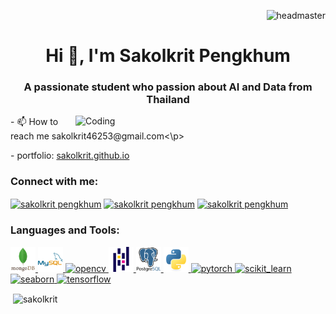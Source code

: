 <p align="right"> <img src="https://scontent.fbkk22-1.fna.fbcdn.net/v/t39.30808-6/287510690_3214646732150399_7615935849502272409_n.jpg?_nc_cat=101&ccb=1-7&_nc_sid=cc71e4&_nc_eui2=AeFauPeL4Mjg9jnbceYziDypYBV7pztFhkJgFXunO0WGQsKU0Xfa91tgb1gsJnwCydVerhQjsRP9bR_RWRvNe4Ef&_nc_ohc=TSxd1_kXyQkQ7kNvgF58hVM&_nc_oc=Adjmazx6N8vXN1za_Y5v3_T-xKmy8jGg-3decboyFKlTgfGYYSNhOD77OYbV19TxLAM&_nc_zt=23&_nc_ht=scontent.fbkk22-1.fna&_nc_gid=AF7lTJ_QCF9xjUj0MVikxUb&oh=00_AYCxsFfJWLdU5tdCm0j8AYGGT_yw1r8u3xl5NzUCgmOBWg&oe=67BA3E93" alt="headmaster"></alt></p> 
<h1 align="center">Hi 👋, I'm Sakolkrit Pengkhum</h1>
<h3 align="center">A passionate student who passion about AI and Data from Thailand</h3>
<img align= "right" alt="Coding" width="400" src="https://media.tenor.com/_DOBjnGspYAAAAAC/code-coding.gif"> 
<p>- 📫 How to reach me sakolkrit46253@gmail.com<\p>
<p>- portfolio: <a href="https://sakolkrit.github.io">sakolkrit.github.io</a></p>
<h3 align="left">Connect with me:</h3>
<p align="left">
<a href="https://www.linkedin.com/in/sakolkrit-pengkhum-066809211/" target="blank"><img align="center" src="https://raw.githubusercontent.com/rahuldkjain/github-profile-readme-generator/master/src/images/icons/Social/linked-in-alt.svg" alt="sakolkrit pengkhum" height="30" width="40" /></a>
<a href="https://kaggle.com/sakolkritpengkhum" target="blank"><img align="center" src="https://raw.githubusercontent.com/rahuldkjain/github-profile-readme-generator/master/src/images/icons/Social/kaggle.svg" alt="sakolkrit pengkhum" height="30" width="40" /></a>
<a href="https://www.facebook.com/profile.php?id=100008153107401" target="blank"><img align="center" src="https://raw.githubusercontent.com/rahuldkjain/github-profile-readme-generator/master/src/images/icons/Social/facebook.svg" alt="sakolkrit pengkhum" height="30" width="40" /></a>
</p>

<h3 align="left">Languages and Tools:</h3>
<p align="left"> <a href="https://www.mongodb.com/" target="_blank" rel="noreferrer"> <img src="https://raw.githubusercontent.com/devicons/devicon/master/icons/mongodb/mongodb-original-wordmark.svg" alt="mongodb" width="40" height="40"/> </a> <a href="https://www.mysql.com/" target="_blank" rel="noreferrer"> <img src="https://raw.githubusercontent.com/devicons/devicon/master/icons/mysql/mysql-original-wordmark.svg" alt="mysql" width="40" height="40"/> </a> <a href="https://opencv.org/" target="_blank" rel="noreferrer"> <img src="https://www.vectorlogo.zone/logos/opencv/opencv-icon.svg" alt="opencv" width="40" height="40"/> </a> <a href="https://pandas.pydata.org/" target="_blank" rel="noreferrer"> <img src="https://raw.githubusercontent.com/devicons/devicon/2ae2a900d2f041da66e950e4d48052658d850630/icons/pandas/pandas-original.svg" alt="pandas" width="40" height="40"/> </a> <a href="https://www.postgresql.org" target="_blank" rel="noreferrer"> <img src="https://raw.githubusercontent.com/devicons/devicon/master/icons/postgresql/postgresql-original-wordmark.svg" alt="postgresql" width="40" height="40"/> </a> <a href="https://www.python.org" target="_blank" rel="noreferrer"> <img src="https://raw.githubusercontent.com/devicons/devicon/master/icons/python/python-original.svg" alt="python" width="40" height="40"/> </a> <a href="https://pytorch.org/" target="_blank" rel="noreferrer"> <img src="https://www.vectorlogo.zone/logos/pytorch/pytorch-icon.svg" alt="pytorch" width="40" height="40"/> </a> <a href="https://scikit-learn.org/" target="_blank" rel="noreferrer"> <img src="https://upload.wikimedia.org/wikipedia/commons/0/05/Scikit_learn_logo_small.svg" alt="scikit_learn" width="40" height="40"/> </a> <a href="https://seaborn.pydata.org/" target="_blank" rel="noreferrer"> <img src="https://seaborn.pydata.org/_images/logo-mark-lightbg.svg" alt="seaborn" width="40" height="40"/> </a> <a href="https://www.tensorflow.org" target="_blank" rel="noreferrer"> <img src="https://www.vectorlogo.zone/logos/tensorflow/tensorflow-icon.svg" alt="tensorflow" width="40" height="40"/> </a> </p>

<p>&nbsp;<img align="center" src="https://github-readme-stats.vercel.app/api?username=sakolkrit&show_icons=true&locale=en" alt="sakolkrit" /></p>
